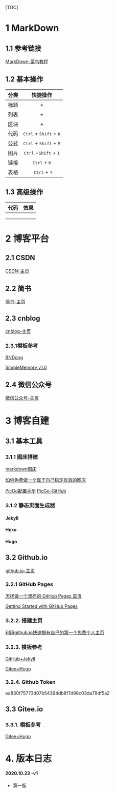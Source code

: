[TOC]

# 1 MarkDown

## 1.1 参考链接

[MarkDown-菜鸟教程](https://www.runoob.com/markdown/md-tutorial.html)



## 1.2 基本操作

| 分类 |                       快捷操作                        |
| :--: | :---------------------------------------------------: |
| 标题 |            <kbd>   </kbd> + <kbd>   </kbd>            |
| 列表 |            <kbd>   </kbd> + <kbd>   </kbd>            |
| 区块 |            <kbd>   </kbd> + <kbd>   </kbd>            |
| 代码 | <kbd> Ctrl</kbd> + <kbd>Shift</kbd> + <kbd>K   </kbd> |
| 公式 | <kbd>Ctrl</kbd> + <kbd>Shift</kbd> + <kbd>M   </kbd>  |
| 图片 | <kbd> Ctrl</kbd> +<kbd>Shift</kbd>  + <kbd>I   </kbd> |
| 链接 |           <kbd>Ctrl</kbd> + <kbd>K   </kbd>           |
| 表格 |          <kbd> Ctrl</kbd> + <kbd>T   </kbd>           |



## 1.3 高级操作

| 代码  |     效果     |
| :---: | :----------: |
| <kbd> | <kbd> </kbd> |
|       |              |
|       |              |



# 2 博客平台

## 2.1 CSDN

[CSDN-主页](https://blog.csdn.net/a1435489823)



## 2.2 简书

[简书-主页](https://www.jianshu.com/u/2deaf498b37a)



## 2.3 cnblog

[cnblog-主页](https://home.cnblogs.com/)



### 2.3.1模板参考

[BNDong](https://github.com/BNDong/Cnblogs-Theme-SimpleMemory)

[SimpleMemory v1.0](https://bndong.github.io/Cnblogs-Theme-SimpleMemory/v1.0/#/)



## 2.4 微信公众号

[微信公众号-主页](https://mp.weixin.qq.com/cgi-bin/settingpage?t=setting/index&action=index&token=492614267&lang=zh_CN)



# 3 博客自建

## 3.1 基本工具

### 3.1.1 图床搭建

[markdown图床](https://www.jianshu.com/p/ea1eb11db63f)

[如何免费做一个属于自己稳定有效的图床](https://itgoyo.github.io/2020/01/02/%E5%A6%82%E4%BD%95%E5%85%8D%E8%B4%B9%E5%81%9A%E4%B8%80%E4%B8%AA%E5%B1%9E%E4%BA%8E%E8%87%AA%E5%B7%B1%E7%A8%B3%E5%AE%9A%E6%9C%89%E6%95%88%E7%9A%84%E5%9B%BE%E5%BA%8A/)

[PicGo配置手册](https://picgo.github.io/PicGo-Doc/zh/guide/)    [PicGo-GitHub](https://github.com/Molunerfinn/PicGo)



### 3.1.2 静态页面生成器

#### Jekyll

#### Hexo

#### Hugo



## 3.2 Github.io

[github.io-主页](https://zhaochenghui.github.io/)



### 3.2.1 GitHub Pages

[怎样做一个漂亮的 GitHub Pages 首页](https://www.zhihu.com/question/20376047?sort=created)

[Getting Started with GitHub Pages](https://guides.github.com/features/pages/)



### 3.2.2. 搭建主页

[利用github.io快速拥有自己的第一个免费个人主页](https://zhuanlan.zhihu.com/p/36912355)



### 3.2.3. 模板参考

[GitHub+Jekyll](https://github.com/yk-liu/yk-liu.github.io)

[Gitee+Hugo](https://mrvanme.gitee.io/)



### 3.2.4. Github Token

ea830f75773d07b54394db8f7d98c03da79df5a2 



## 3.3 Gitee.io

### 3.3.1. 模板参考

[Gitee+Hugo](https://mrvanme.gitee.io/)



# 4. 版本日志

#### 2020.10.23 -v1

* 第一版











